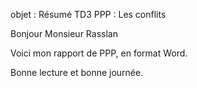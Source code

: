 
objet : Résumé TD3 PPP : Les conflits 

Bonjour Monsieur Rasslan  



Voici mon rapport de PPP, en format Word.



Bonne lecture et bonne journée.


